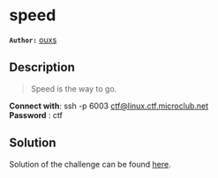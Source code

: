 # speed

**`Author:`** [ouxs](https://github.com/ouxs-19)

## Description

> Speed is the way to go.  

**Connect with**: ssh -p 6003 ctf@linux.ctf.microclub.net  
**Password** : ctf

## Solution

Solution of the challenge can be found [here](solution/).
